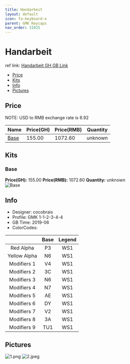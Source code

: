 ```yaml
---
title: Handarbeit
layout: default
icon: fa-keyboard-o
parent: GMK Keycaps
nav_order: 31025
---
```


# Handarbeit

ref link: [Handarbeit GH GB Link](https://geekhack.org/index.php?topic=101312.0)

* [Price](#price)
* [Kits](#kits)
* [Info](#info)
* [Pictures](#pictures)


## Price  
NOTE: USD to RMB exchange rate is 6.92

| Name          | Price(GH)    |  Price(RMB) | Quantity |
| ------------- | ------------ |  ---------- | -------- |
|[Base](#base)|155.00|1072.60|unknown|


## Kits
### Base
**Price(GH):** 155.00    **Price(RMB):** 1072.60    **Quantity:** unknown  
<img src="{{ 'assets/images/gmk-keycaps/handarbeit/kits_pics/base.png' | relative_url }}" alt="Base" class="image featured">


## Info
* Designer: cocobrais
* Profile: GMK 1-1-2-3-4-4
* GB Time: 2019-06
* ColorCodes:  

||Base|Legend
| :-------------: | :-------------: | :------------:
|Red Alpha|P3|WS1
|Yellow Alpha|N6|WS1
|Modifiers 1|V4|WS1
|Modifiers 2|3C|WS1
|Modifiers 3|N6|WS1
|Modifiers 4|N7|WS1
|Modifiers 5|AE|WS1
|Modifiers 6|DY|WS1
|Modifiers 7|V2|WS1
|Modifiers 8|3A|WS1
|Modifiers 9|TU1|WS1


## Pictures
<img src="{{ 'assets/images/gmk-keycaps/handarbeit/rendering_pics/1.png' | relative_url }}" alt="1.png" class="image featured">
<img src="{{ 'assets/images/gmk-keycaps/handarbeit/rendering_pics/2.jpeg' | relative_url }}" alt="2.jpeg" class="image featured">
